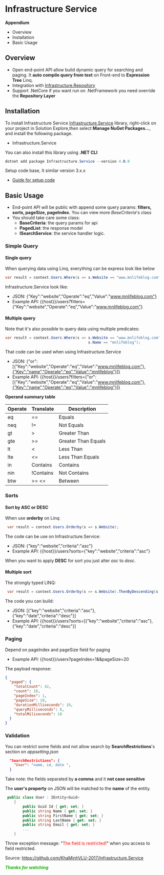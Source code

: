 # Infrastructure Service

**Appendium**

- Overview
- Installation
- Basic Usage

## Overview

- Open end-point API allow build dynamic query for searching and paging. It **auto compile query from text** on Front-end to **Expression Tree** Linq.
- Integration with [Infrastructure.Repository](https://www.nuget.org/packages/Infrastructure.Repository!)
- Support .NetCore if you want run on .NetFramework you need override the **Repository Layer**

## Installation

To install Infrastructure Service [Infrastructure.Service](https://www.nuget.org/packages/Infrastructure.Service!) library, right-click on your project in Solution Explore,then select **Manage NuGet Packages...**, and install the following package.

- Infrastructure.Service

You can also install this library using **.NET CLI**

```cs
dotnet add package Infrastructure.Service --version 4.0.0
```

Setup code base, It similar version 3.x.x

- [Guide for setup code](<!https://www.mnlifeblog.com/posts/Dynamic-Search-(continue)-post23.html>)

## Basic Usage

- End-point API will be public with append some query params: **filters, sorts, pageSize, pageIndex.** You can view more _BaseCriteria_'s class
- You should take care some class:
  - **BaseCriteria**: the query params for api
  - **PagedList**: the response model
  - **ISearchService**: the service handler logic.

### Simple Query

#### Single query

When querying data using Linq, everything can be express look like below

```cs
var result = context.Users.Where(s => s.Website == "www.mnlifeblog.com");
```

Infrastructure.Service look like:

- JSON: {"Key":"website","Operate":"eq","Value":"www.mnlifeblog.com"}
- Example API: {{host}}/users?filters={"Key":"website","Operate":"eq","Value":"www.mnlifeblog.com"}

#### Multiple query

Note that it's also possible to query data using multiple predicates:

```cs
var result = context.Users.Where(s => s.Website == "www.mnlifeblog.com" ||
                                      s.Name == "mnlifeblog");

```

That code can be used when using Infrastructure.Service

- JSON: {"or":[{"Key":"website","Operate":"eq","Value":"www.mnlifeblog.com"},{"Key":"name","Operate":"eq","Value":"mnlifeblog"}]}
- Example API: {{host}}/users?filters={"or":[{"Key":"website","Operate":"eq","Value":"www.mnlifeblog.com"},{"Key":"name","Operate":"eq","Value":"mnlifeblog"}]}

**Operand summary table**

| Operate | Translate | Description         |
| ------- | --------- | ------------------- |
| eq      | ==        | Equals              |
| neq     | !=        | Not Equals          |
| gt      | >         | Greater Than        |
| gte     | >=        | Greater Than Equals |
| lt      | <         | Less Than           |
| lte     | <=        | Less Than Equals    |
| in      | Contains  | Contains            |
| nin     | !Contains | Not Contains        |
| btw     | >= <=     | Between             |

### Sorts

#### Sort by ASC or DESC

When use **orderby** on Linq:

```cs
 var result = context.Users.Orderby(s => s.Website);
```

The code can be use on Infrastructure.Service:

- JSON: {"key":"website","criteria":"asc"}
- Example API: {{host}}/users?sorts={"key":"website","criteria":"asc"}

When you want to apply **DESC** for sort you just alter _asc_ to _desc_.

#### Multiple sort

The strongly typed LINQ:

```cs
 var result = context.Users.Orderby(s => s.Website).ThenByDescending(s => s.Date);
```

The code you can build:

- JSON: [{"key":"website","criteria":"asc"},{"key":"date","criteria":"desc"}]
- Example API: {{host}}/users?sorts=[{"key":"website","criteria":"asc"},{"key":"date","criteria":"desc"}]

### Paging

Depend on pageIndex and pageSize field for paging

- Example API: {{host}}/users?pageIndex=1&&pageSize=20

The payload response:

```json
{
  "paged": {
    "totalCount": 42,
    "count": 10,
    "pageIndex": 1,
    "pageSize": 10,
    "durationMilliseconds": 10,
    "queryMilliseconds": 8,
    "totalMiliseconds": 10
  }
}
```

### Validation

You can restrict some fields and not allow search by **SearchRestrictions**'s section on _appsetting.json_

```json
  "SearchRestrictions": {
    "User": "name, id, date ",
  }
```

Take note: the fields separated by **a comma** and it **not case sensitive**

The **user's property** on JSON will be matched to the **name** of the entity.

```cs
 public class User : IEntity<Guid>
    {
        public Guid Id { get; set; }
        public string Name { get; set; }
        public string FirstName { get; set; }
        public string LastName { get; set; }
        public string Email { get; set; }
        ...
    }
```

Throw exception message: "<font color=red>The field is restricted!</font>" when you access to field restricted.

Source: https://github.com/KhaMinhVLU-2017/Infrastructure.Service

**<font color=#0fb503>_Thanks for watching_</font>**
